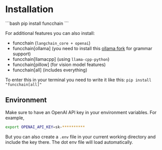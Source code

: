 # Installation

<div class="termy">
```bash
pip install funcchain
```
</div>

For additional features you can also install:

- funcchain  (`langchain_core + openai`)
- funcchain[ollama]  (you need to install this [ollama fork]() for grammar support)
- funcchain[llamacpp]  (using `llama-cpp-python`)
- funcchain[pillow]  (for vision model features)
- funcchain[all]  (includes everything)

To enter this in your terminal you need to write it like this:
`pip install "funcchain[all]"`

## Environment

Make sure to have an OpenAI API key in your environment variables. For example,

```bash
export OPENAI_API_KEY=sk-**********
```

But you can also create a `.env` file in your current working directory and include the key there.
The dot env file will load automatically.
